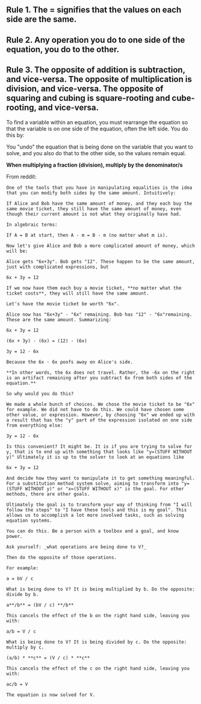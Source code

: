 ## Rule 1. The **=** signifies that the values on each side are the same.

## Rule 2. Any operation you do to one side of the equation, you do to the other.

## Rule 3. The opposite of addition is subtraction, and vice-versa. The opposite of multiplication is division, and vice-versa. The opposite of squaring and cubing is square-rooting and cube-rooting, and vice-versa.

To find a variable within an equation, you must rearrange the equation so that the variable is on one side of the equation, often the left side. You do this by:

You "undo" the equation that is being done on the variable that you want to solve, and you also do that to the other side, so the values remain equal.

**When multiplying a fraction (division), multiply by the denominator/s**


From reddit:
```
One of the tools that you have in manipulating equalities is the idea that you can modify both sides by the same amount. Intuitively:

If Alice and Bob have the same amount of money, and they each buy the same movie ticket, they still have the same amount of money, even though their current amount is not what they originally have had.

In algebraic terms:

If A = B at start, then A - m = B - m (no matter what m is).

Now let's give Alice and Bob a more complicated amount of money, which will be:

Alice gets "6x+3y". Bob gets "12". These happen to be the same amount, just with complicated expressions, but

6x + 3y = 12

If we now have them each buy a movie ticket, **no matter what the ticket costs**, they will still have the same amount.

Let's have the movie ticket be worth "6x".

Alice now has "6x+3y" - "6x" remaining. Bob has "12" - "6x"remaining. These are the same amount. Summarizing:

6x + 3y = 12

(6x + 3y) - (6x) = (12) - (6x)

3y = 12 - 6x

Because the 6x - 6x poofs away on Alice's side.

**In other words, the 6x does not travel. Rather, the -6x on the right is an artifact remaining after you subtract 6x from both sides of the equation.**

So why would you do this?

We made a whole bunch of choices. We chose the movie ticket to be "6x" for example. We did not have to do this. We could have chosen some other value, or expression. However, by choosing "6x" we ended up with a result that has the "y" part of the expression isolated on one side from everything else:

3y = 12 - 6x

Is this convenient? It might be. It is if you are trying to solve for y, that is to end up with something that looks like "y=(STUFF WITHOUT y)" Ultimately it is up to the solver to look at an equations like

6x + 3y = 12

And decide how they want to manipulate it to get something meaningful. For a substitution method system solve, aiming to transform into "y=(STUFF WITHOUT y)" or "x=(STUFF WITHOUT x)" is the goal. For other methods, there are other goals.

Ultimately the goal is to transform your way of thinking from "I will follow the steps" to "I have these tools and this is my goal". This allows us to accomplish a lot more involved tasks, such as solving equation systems.

You can do this. Be a person with a toolbox and a goal, and know power.
```

```
Ask yourself: _what operations are being done to V?_

Then do the opposite of those operations.

For example:

a = bV / c

What is being done to V? It is being multiplied by b. Do the opposite: divide by b.

a**/b** = (bV / c) **/b**

This cancels the effect of the b on the right hand side, leaving you with:

a/b = V / c

What is being done to V? It is being divided by c. Do the opposite: multiply by c.

(a/b) * **c** = (V / c) * **c**

This cancels the effect of the c on the right hand side, leaving you with:

ac/b = V

The equation is now solved for V.
```
